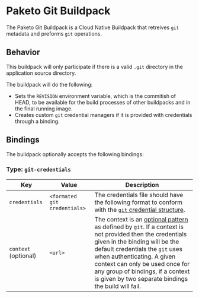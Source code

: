 # Paketo Git Buildpack
The Paketo Git Buildpack is a Cloud Native Buildpack that retreives `git` metadata and preforms `git` operations.

## Behavior
This buildpack will only participate if there is a valid `.git` directory in the application source directory.

The buildpack will do the following:

- Sets the `REVISION` environment variable, which is the commitish of HEAD, to be available for the build processes of other buildpacks and in the final running image.
- Creates custom `git` credential managers if it is provided with credentials through a binding.

## Bindings
The buildpack optionally accepts the following bindings:

### Type: `git-credentials`
|Key                   | Value   | Description
|----------------------|---------|------------
|`credentials` | `<formated git credentials>` | The credentials file should have the following format to conform with the [`git` credential structure](https://git-scm.com/docs/git-credential#IOFMT).
|`context` (optional) | `<url>` |The context is an [optional pattern](https://git-scm.com/docs/gitcredentials#_credential_contexts) as defined by `git`. If a context is not provided then the credentials given in the binding will be the default credentials the `git` uses when authenticating. A given context can only be used once for any group of bindings, if a context is given by two separate bindings the build will fail.
